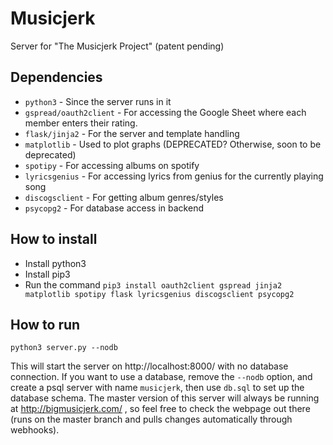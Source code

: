 # Musicjerk

Server for "The Musicjerk Project" (patent pending)

## Dependencies

* ```python3``` - Since the server runs in it
* ```gspread/oauth2client``` - For accessing the Google Sheet where each member enters their rating.
* ```flask/jinja2``` - For the server and template handling
* ```matplotlib``` - Used to plot graphs (DEPRECATED? Otherwise, soon to be deprecated)
* ```spotipy``` - For accessing albums on spotify
* ```lyricsgenius``` - For accessing lyrics from genius for the currently playing song
* ```discogsclient``` - For getting album genres/styles
* ```psycopg2``` - For database access in backend

## How to install
* Install python3
* Install pip3
* Run the command ```pip3 install oauth2client gspread jinja2 matplotlib spotipy flask lyricsgenius discogsclient psycopg2```

## How to run
```python3 server.py --nodb```

This will start the server on http://localhost:8000/ with no database connection. If you want to use a database, remove the 
```--nodb``` option, and create a psql server with name ```musicjerk```, then use ```db.sql``` to set up the database schema.
The master version of this server will always be running at http://bigmusicjerk.com/ , so feel free to check the 
webpage out there (runs on the master branch and pulls changes automatically through webhooks).
